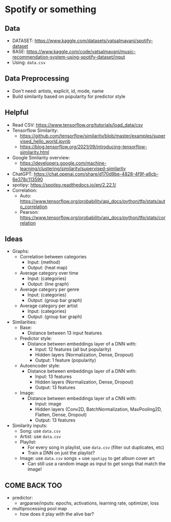 # Spotify or something

## Data

- DATASET: https://www.kaggle.com/datasets/vatsalmavani/spotify-dataset
- BASE: https://www.kaggle.com/code/vatsalmavani/music-recommendation-system-using-spotify-dataset/input
- Using: `data.csv`

## Data Preprocessing

- Don't need: artists, explicit, id, mode, name
- Build similarity based on popularity for predictor style

## Helpful

- Read CSV: https://www.tensorflow.org/tutorials/load_data/csv
- Tensorflow Similarity:
	- https://github.com/tensorflow/similarity/blob/master/examples/supervised_hello_world.ipynb
	- https://blog.tensorflow.org/2021/09/introducing-tensorflow-similarity.html
- Google Similarity overview:
    - https://developers.google.com/machine-learning/clustering/similarity/supervised-similarity
- ChatGPT: https://chat.openai.com/share/d170d9be-4828-4f9f-a6cb-6e378c113590
- spotipy: https://spotipy.readthedocs.io/en/2.22.1/
- Correlation: 
    - Auto: https://www.tensorflow.org/probability/api_docs/python/tfp/stats/auto_correlation
    - Pearson: https://www.tensorflow.org/probability/api_docs/python/tfp/stats/correlation

## Ideas

- Graphs:
    - Correlation between categories
        - Input: (method)
        - Output: (heat map)
    - Average category over time
        - Input: (categories)
        - Output: (line graph)
    - Average category per genre
        - Input: (categories)
        - Output: (group bar graph)
    - Average category per artist
        - Input: (categories)
        - Output: (group bar graph)
- Similarities:
    - Base:
        - Distance between 13 input features
    - Predictor style:
        - Distance between embeddings layer of a DNN with:
            - Input: 12 features (all but popularity)
            - Hidden layers (Normalization, Dense, Dropout)
            - Output: 1 feature (popularity)
    - Autoencoder style:
        - Distance between embeddings layer of a DNN with:
            - Input: 13 features
            - Hidden layers (Normalization, Dense, Dropout)
            - Output: 13 features
    - Image:
        - Distance between embeddings layer of a CNN with:
            - Input: image
            - Hidden layers (Conv2D, BatchNormalization, MaxPooling2D, Flatten, Dense, Dropout)
            - Output: 13 features
- Similarity inputs:
    - Song: use `data.csv`
    - Artist: use `data.csv`
    - Playlist:
        - For every song in playlist, use `data.csv` (filter out duplicates, etc)
        - Train a DNN on just the playlist?
    - Image: use `data.csv` songs + use `spotipy` to get album cover art
        - Can still use a random image as input to get songs that match the image!

## COME BACK TOO

- predictor:
    - argparse/inputs: epochs, activations, learning rate, optimizer, loss
- multiprocessing pool map
    - how does it play with the alive bar?